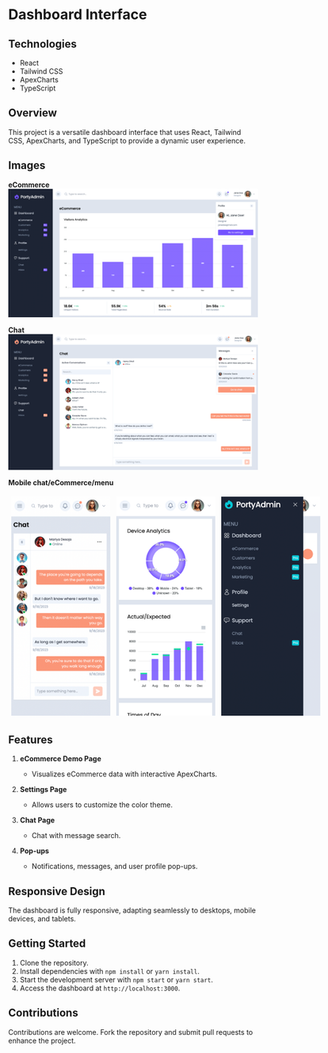 # Dashboard Interface

## Technologies

- React
- Tailwind CSS
- ApexCharts
- TypeScript

## Overview

This project is a versatile dashboard interface that uses React, Tailwind CSS, ApexCharts, and TypeScript to provide a
dynamic user experience.

## Images

**eCommerce**
![img.png](img.png)

**Chat**
![img_1.png](img_1.png)

**Mobile chat/eCommerce/menu**
<div style="display: flex; justify-content: space-between;">
<img src="img_2.png" alt="chat" width="200" style="margin: 6px"/>
<img src="img_3.png" alt="ecommerce" width="200" style="margin: 6px"/>
<img src="img_4.png" alt="menu" width="200" style="margin: 6px"/>
</div>

## Features

1. **eCommerce Demo Page**
    - Visualizes eCommerce data with interactive ApexCharts.

2. **Settings Page**
    - Allows users to customize the color theme.

3. **Chat Page**
    - Chat with message search.

4. **Pop-ups**
    - Notifications, messages, and user profile pop-ups.

## Responsive Design

The dashboard is fully responsive, adapting seamlessly to desktops, mobile devices, and tablets.

## Getting Started

1. Clone the repository.
2. Install dependencies with `npm install` or `yarn install`.
3. Start the development server with `npm start` or `yarn start`.
4. Access the dashboard at `http://localhost:3000`.

## Contributions

Contributions are welcome. Fork the repository and submit pull requests to enhance the project.
